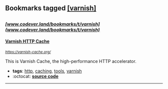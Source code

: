 ## Bookmarks tagged [[varnish]](https://www.codever.land/search?q=[varnish])

_<sup><sup>[www.codever.land/bookmarks/t/varnish](www.codever.land/bookmarks/t/varnish)</sup></sup>_
---
#### [Varnish HTTP Cache](https://varnish-cache.org/)
_<sup>https://varnish-cache.org/</sup>_


This is Varnish Cache, the high-performance HTTP accelerator.
* **tags**: [http](../tagged/http.md), [caching](../tagged/caching.md), [tools](../tagged/tools.md), [varnish](../tagged/varnish.md)
* :octocat: **[source code](https://github.com/varnishcache/varnish-cache)**
---
